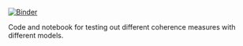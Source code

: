 [![Binder](https://mybinder.org/badge_logo.svg)](https://mybinder.org/v2/gh/timpowellgit/topic_model.git/master)

Code and notebook for testing out different coherence measures with different models.
